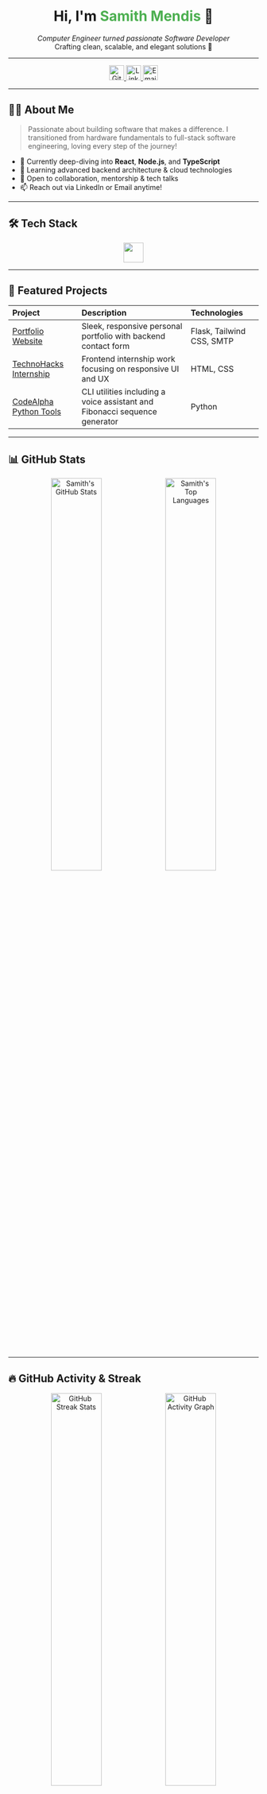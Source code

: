 <h1 align="center">Hi, I'm <span style="color:#4CAF50;">Samith Mendis</span> 👋</h1>

<p align="center">
  <em>Computer Engineer turned passionate Software Developer</em><br/>
  Crafting clean, scalable, and elegant solutions 🚀
</p>

---

<div align="center">

<a href="https://github.com/dsamithmendis" target="_blank">
  <img src="https://img.shields.io/github/followers/dsamithmendis?label=Follow&style=social&logo=github&logoColor=white" alt="GitHub Followers" height="30" />
</a>
<a href="https://linkedin.com/in/dsamithmendis" target="_blank">
  <img src="https://img.shields.io/badge/LinkedIn-Connect-blue?style=flat-square&logo=linkedin&logoColor=white" alt="LinkedIn" height="30" />
</a>
<a href="mailto:samithmendis.01@gmail.com" target="_blank">
  <img src="https://img.shields.io/badge/Email-samithmendis.01@gmail.com-red?style=flat-square&logo=gmail&logoColor=white" alt="Email" height="30" />
</a>

</div>

---

## 👨‍💻 About Me

> Passionate about building software that makes a difference. I transitioned from hardware fundamentals to full-stack software engineering, loving every step of the journey!

- 🔭 Currently deep-diving into **React**, **Node.js**, and **TypeScript**  
- 🌱 Learning advanced backend architecture & cloud technologies  
- 💬 Open to collaboration, mentorship & tech talks  
- 📫 Reach out via LinkedIn or Email anytime!

---

## 🛠️ Tech Stack

<p align="center">
  <img src="https://skillicons.dev/icons?i=python,flask,html,css,tailwind,js,ts,nodejs,git,github,vscode" height="40" />
</p>

---

## 🚀 Featured Projects

| Project | Description | Technologies |
| :--- | :--- | :--- |
| [Portfolio Website](https://github.com/dsamithmendis/www.dsamithmendis.com) | Sleek, responsive personal portfolio with backend contact form | Flask, Tailwind CSS, SMTP |
| [TechnoHacks Internship](https://github.com/dsamithmendis?tab=repositories&q=TechnoHacks) | Frontend internship work focusing on responsive UI and UX | HTML, CSS |
| [CodeAlpha Python Tools](https://github.com/dsamithmendis?tab=repositories&q=CodeAlpha) | CLI utilities including a voice assistant and Fibonacci sequence generator | Python |

---

## 📊 GitHub Stats

<p align="center">
  <img 
    src="https://github-readme-stats.vercel.app/api?username=dsamithmendis&show_icons=true&theme=tokyonight&count_private=true&hide_border=true&card_width=400&bg_color=0d1117&text_color=c9d1d9&icon_color=58a6ff&title_color=79c0ff&border_radius=20&hide_title=false" 
    width="45%" 
    alt="Samith's GitHub Stats" 
  />
  <img 
    src="https://github-readme-stats.vercel.app/api/top-langs/?username=dsamithmendis&layout=compact&theme=tokyonight&hide_border=true&card_width=400&bg_color=0d1117&text_color=c9d1d9&border_radius=20&hide_title=false" 
    width="45%" 
    alt="Samith's Top Languages" 
  />
</p>

---

## 🔥 GitHub Activity & Streak

<p align="center">
  <img 
    src="https://streak-stats.demolab.com?user=dsamithmendis&theme=tokyonight&hide_border=true&background=0d1117&stroke=58a6ff&ring=79c0ff&fire=ff7b72&currStreakNum=79c0ff&sideNums=c9d1d9&dates=8b949e&border_radius=20" 
    width="45%" 
    alt="GitHub Streak Stats" 
  />
  <img 
    src="https://github-readme-activity-graph.vercel.app/graph?username=dsamithmendis&theme=react-dark&hide_border=true&area=true&radius=15&color=58a6ff" 
    width="45%" 
    alt="GitHub Activity Graph" 
  />
</p>

---

## 🌍 Contribution Calendar

<p align="center">
  <img 
    src="https://ghchart.rshah.org/31c48f/dsamithmendis" 
    alt="GitHub Contribution Chart" 
    width="80%" 
    style="border-radius: 15px; box-shadow: 0 4px 8px rgba(0,0,0,0.2);" 
  />
</p>

---

## 🎯 Goals & Aspirations

- 🚀 Master **React & Next.js** for high-performance web apps  
- ⚙️ Build secure, scalable **RESTful APIs** with Node.js and Express  
- ☁️ Gain expertise in **Docker**, **Kubernetes**, and **CI/CD pipelines**  
- 🤝 Actively contribute to open-source and grow the dev community  

---

## 🤝 Let's Connect

<p align="center">
  <a href="https://linkedin.com/in/dsamithmendis" target="_blank">
    <img src="https://img.shields.io/badge/-LinkedIn-blue?style=for-the-badge&logo=linkedin&logoColor=white" height="30" />
  </a>
  <a href="https://github.com/dsamithmendis" target="_blank">
    <img src="https://img.shields.io/badge/-GitHub-black?style=for-the-badge&logo=github&logoColor=white" height="30" />
  </a>
  <a href="mailto:samithmendis.01@gmail.com" target="_blank">
    <img src="https://img.shields.io/badge/-Email-red?style=for-the-badge&logo=gmail&logoColor=white" height="30" />
  </a>
</p>

---

<p align="center" style="font-style: italic;">
  “<strong>Code. Break. Build. Learn. Repeat.</strong>” 💡
</p>
